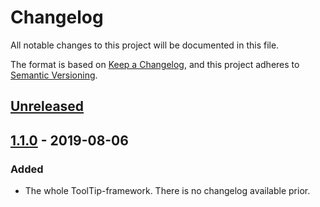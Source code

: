 # Changelog

All notable changes to this project will be documented in this file.

The format is based on [Keep a Changelog](https://keepachangelog.com/en/1.0.0/),
and this project adheres to [Semantic Versioning](https://semver.org/spec/v2.0.0.html).

## [Unreleased]

## [1.1.0] - 2019-08-06

### Added

- The whole ToolTip-framework. There is no changelog available prior.

[Unreleased]: https://git.webdooz.com/iOS/tooltip/compare/1.1.0...master
[1.1.0]: https://git.webdooz.com/iOS/tooltip/tags/1.1.0

